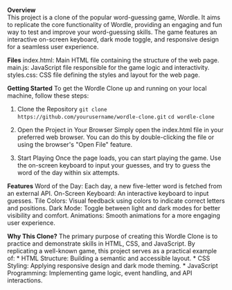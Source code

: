 <!-- 
- What
- How
- Why
-->

**Overview** <br>
  This project is a clone of the popular word-guessing game, Wordle. It aims to replicate the core functionality of Wordle,    providing an engaging and fun way to test and improve your word-guessing skills. The game features an interactive on-screen keyboard, dark mode toggle, and responsive design for a seamless user experience.

**Files**
  index.html: Main HTML file containing the structure of the web page.
  main.js: JavaScript file responsible for the game logic and interactivity.
  styles.css: CSS file defining the styles and layout for the web page.

**Getting Started**
  To get the Wordle Clone up and running on your local machine, follow these steps:

  1. Clone the Repository
     ```git clone https://github.com/yourusername/wordle-clone.git```
     ```cd wordle-clone```

  3. Open the Project in Your Browser
     Simply open the index.html file in your preferred web browser. You can do this by double-clicking the file or using the      browser's "Open File" feature.

  4. Start Playing
     Once the page loads, you can start playing the game. Use the on-screen keyboard to input your guesses, and try to guess      the word of the day within six attempts.

**Features**
    Word of the Day: Each day, a new five-letter word is fetched from an external API.
    On-Screen Keyboard: An interactive keyboard to input guesses.
    Tile Colors: Visual feedback using colors to indicate correct letters and positions.
    Dark Mode: Toggle between light and dark modes for better visibility and comfort.
    Animations: Smooth animations for a more engaging user experience.

**Why This Clone?**
  The primary purpose of creating this Wordle Clone is to practice and demonstrate skills in HTML, CSS, and JavaScript. By     replicating a well-known game, this project serves as a practical example of:
    * HTML Structure: Building a semantic and accessible layout.
    * CSS Styling: Applying responsive design and dark mode theming.
    * JavaScript Programming: Implementing game logic, event handling, and API interactions.
